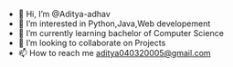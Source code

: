 - 👋 Hi, I’m @Aditya-adhav
- 👀 I’m interested in Python,Java,Web developement
- 🌱 I’m currently learning bachelor of Computer Science
- 💞️ I’m looking to collaborate on Projects
- 📫 How to reach me aditya040320005@gmail.com

<!---
Aditya-adhav/Aditya-adhav is a ✨ special ✨ repository because its `README.md` (this file) appears on your GitHub profile.
You can click the Preview link to take a look at your changes.
--->

